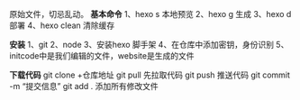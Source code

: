 原始文件，切忌乱动。
**基本命令**
1、hexo s 本地预览
2、hexo g 生成
3、hexo d 部署
4、hexo clean 清除缓存

**安装**
1、git
2、node
3、安装hexo 脚手架
4、在仓库中添加密钥，身份识别
5、initcode中是我们编辑的文件，website是生成的文件

**下载代码**
git clone +仓库地址
git pull 先拉取代码
git push 推送代码
git commit -m “提交信息”
git add . 添加所有修改文件

